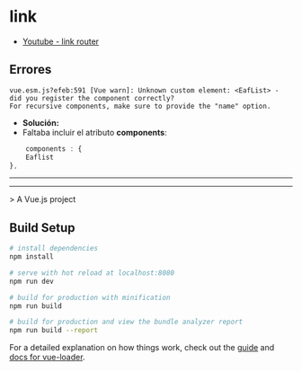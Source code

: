 # link

- [Youtube - link router](https://youtu.be/cBYTnk6p_UA?list=PLhCiuvlix-rR1X3apg9CXY5KEX47sI-gc)

## Errores

```
vue.esm.js?efeb:591 [Vue warn]: Unknown custom element: <EafList> - did you register the component correctly? 
For recursive components, make sure to provide the "name" option.
```
- **Solución:**
- Faltaba incluir el atributo **components**:
```js
    components : {
    Eaflist
},
```

<hr/>
<hr/>
> A Vue.js project

## Build Setup

``` bash
# install dependencies
npm install

# serve with hot reload at localhost:8080
npm run dev

# build for production with minification
npm run build

# build for production and view the bundle analyzer report
npm run build --report
```

For a detailed explanation on how things work, check out the [guide](http://vuejs-templates.github.io/webpack/) and [docs for vue-loader](http://vuejs.github.io/vue-loader).
